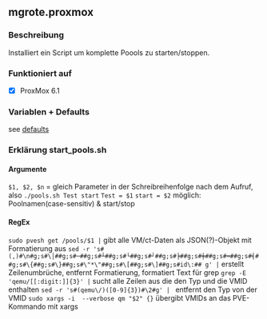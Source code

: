 ## mgrote.proxmox

### Beschreibung
Installiert ein Script um komplette Poools zu starten/stoppen.

### Funktioniert auf
- [x] ProxMox 6.1

### Variablen + Defaults
see [defaults](./defaults/main.yml)

### Erklärung start_pools.sh
#### Argumente
`$1, $2, $n` = gleich Parameter in der Schreibreihenfolge nach dem Aufruf, also
`./pools.sh Test start`
`Test = $1`
`start = $2`
möglich: Poolnamen(case-sensitiv) & start/stop

#### RegEx
`sudo pvesh get /pools/$1 |`  gibt alle VM/ct-Daten als JSON(?)-Objekt mit Formatierung aus
`sed -r 's#(,)#\n#g;s#\│##g;s#─##g;s#┴##g;s#└##g;s#┘##g;s#╞##g;s#╪##g;s#═##g;s#╡##g;s#\{##g;s#\}##g;s#\"*\"##g;s#\[##g;s#\]##g;s#id\:## g' |`  erstellt Zeilenumbrüche, entfernt Formatierung, formatiert Text für grep
`grep -E 'qemu/[[:digit:]]{3}' |`  sucht alle Zeilen aus die den Typ und die VMID enthalten
`sed -r 's#(qemu\/)([0-9]{3})#\2#g' | `   entfernt den Typ von der VMID
`sudo xargs -i  --verbose qm "$2" {}` übergibt VMIDs an das PVE-Kommando mit xargs
